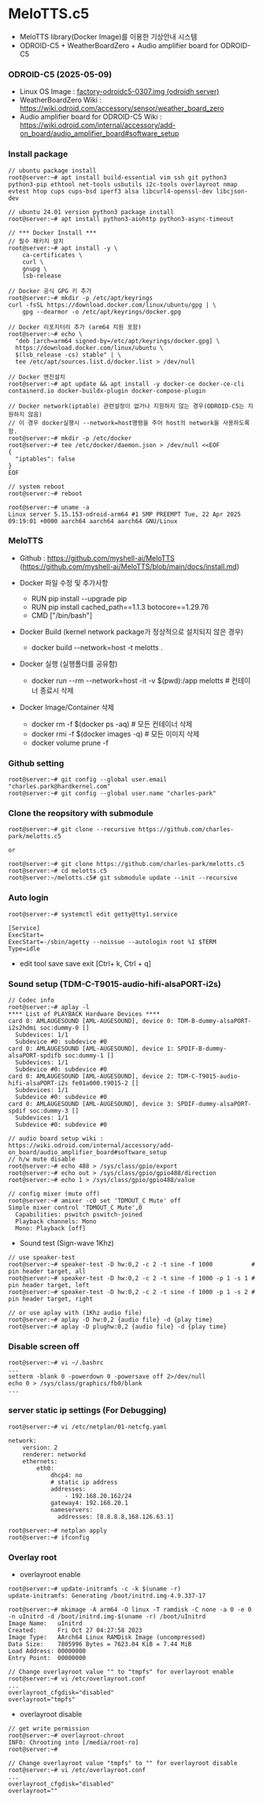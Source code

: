 # MeloTTS.c5
* MeloTTS library(Docker Image)를 이용한 기상안내 시스템
* ODROID-C5 + WeatherBoardZero + Audio amplifier board for ODROID-C5

### ODROID-C5 (2025-05-09)
* Linux OS Image : [factory-odroidc5-0307.img (odroidh server)](http://192.168.0.224:8080/S905X5M/ODROID-C5/Ubuntu/ubuntu-22.04-server-odroidc5-20250509.img.xz)
* WeatherBoardZero Wiki : https://wiki.odroid.com/accessory/sensor/weather_board_zero
* Audio amplifier board for ODROID-C5 Wiki : https://wiki.odroid.com/internal/accessory/add-on_board/audio_amplifier_board#software_setup

### Install package
```
// ubuntu package install
root@server:~# apt install build-essential vim ssh git python3 python3-pip ethtool net-tools usbutils i2c-tools overlayroot nmap evtest htop cups cups-bsd iperf3 alsa libcurl4-openssl-dev libcjson-dev

// ubuntu 24.01 version python3 package install
root@server:~# apt install python3-aiohttp python3-async-timeout

// *** Docker Install ***
// 필수 패키지 설치
root@server:~# apt install -y \
    ca-certificates \
    curl \
    gnupg \
    lsb-release

// Docker 공식 GPG 키 추가
root@server:~# mkdir -p /etc/apt/keyrings
curl -fsSL https://download.docker.com/linux/ubuntu/gpg | \
    gpg --dearmor -o /etc/apt/keyrings/docker.gpg

// Docker 리포지터리 추가 (arm64 지원 포함)
root@server:~# echo \
  "deb [arch=arm64 signed-by=/etc/apt/keyrings/docker.gpg] \
  https://download.docker.com/linux/ubuntu \
  $(lsb_release -cs) stable" | \
  tee /etc/apt/sources.list.d/docker.list > /dev/null

// Docker 엔진설치
root@server:~# apt update && apt install -y docker-ce docker-ce-cli containerd.io docker-buildx-plugin docker-compose-plugin

// Docker network(iptable) 관련설정이 없거나 지원하지 않는 경우(ODROID-C5는 지원하지 않음)
// 이 경우 docker실행시 --network=host명령을 주어 host의 network을 사용하도록 함.
root@server:~# mkdir -p /etc/docker
root@server:~# tee /etc/docker/daemon.json > /dev/null <<EOF
{
  "iptables": false
}
EOF

// system reboot
root@server:~# reboot

root@server:~# uname -a
Linux server 5.15.153-odroid-arm64 #1 SMP PREEMPT Tue, 22 Apr 2025 09:19:01 +0000 aarch64 aarch64 aarch64 GNU/Linux

```

### MeloTTS
* Github : https://github.com/myshell-ai/MeloTTS (https://github.com/myshell-ai/MeloTTS/blob/main/docs/install.md)
* Docker 파일 수정 및 추가사항
  - RUN pip install --upgrade pip
  - RUN pip install cached_path==1.1.3 botocore==1.29.76
  - CMD ["/bin/bash"]
* Docker Build (kernel network package가 정상적으로 설치되지 않은 경우)
  - docker build --network=host -t melotts .

* Docker 실행 (실행폴더를 공유함)
  - docker run --rm --network=host -it -v $(pwd):/app melotts # 컨테이너 종료시 삭제

* Docker Image/Container 삭제
  - docker rm -f $(docker ps -aq)           # 모든 컨테이너 삭제
  - docker rmi -f $(docker images -q)       # 모든 이미지 삭제
  - docker volume prune -f 

### Github setting
```
root@server:~# git config --global user.email "charles.park@hardkernel.com"
root@server:~# git config --global user.name "charles-park"
```

### Clone the reopsitory with submodule
```
root@server:~# git clone --recursive https://github.com/charles-park/melotts.c5

or

root@server:~# git clone https://github.com/charles-park/melotts.c5
root@server:~# cd melotts.c5
root@server:~/melotts.c5# git submodule update --init --recursive
```

### Auto login
```
root@server:~# systemctl edit getty@tty1.service
```
```
[Service]
ExecStart=
ExecStart=-/sbin/agetty --noissue --autologin root %I $TERM
Type=idle
```
* edit tool save
  save exit [Ctrl+ k, Ctrl + q]


### Sound setup (TDM-C-T9015-audio-hifi-alsaPORT-i2s)
```
// Codec info
root@server:~# aplay -l
**** List of PLAYBACK Hardware Devices ****
card 0: AMLAUGESOUND [AML-AUGESOUND], device 0: TDM-B-dummy-alsaPORT-i2s2hdmi soc:dummy-0 []
  Subdevices: 1/1
  Subdevice #0: subdevice #0
card 0: AMLAUGESOUND [AML-AUGESOUND], device 1: SPDIF-B-dummy-alsaPORT-spdifb soc:dummy-1 []
  Subdevices: 1/1
  Subdevice #0: subdevice #0
card 0: AMLAUGESOUND [AML-AUGESOUND], device 2: TDM-C-T9015-audio-hifi-alsaPORT-i2s fe01a000.t9015-2 []
  Subdevices: 1/1
  Subdevice #0: subdevice #0
card 0: AMLAUGESOUND [AML-AUGESOUND], device 3: SPDIF-dummy-alsaPORT-spdif soc:dummy-3 []
  Subdevices: 1/1
  Subdevice #0: subdevice #0

// audio board setup wiki : https://wiki.odroid.com/internal/accessory/add-on_board/audio_amplifier_board#software_setup
// h/w mute disable
root@server:~# echo 488 > /sys/class/gpio/export
root@server:~# echo out > /sys/class/gpio/gpio488/direction
root@server:~# echo 1 > /sys/class/gpio/gpio488/value

// config mixer (mute off)
root@server:~# amixer -c0 set 'TDMOUT_C Mute' off
Simple mixer control 'TDMOUT_C Mute',0
  Capabilities: pswitch pswitch-joined
  Playback channels: Mono
  Mono: Playback [off]

```

* Sound test (Sign-wave 1Khz)
```
// use speaker-test
root@server:~# speaker-test -D hw:0,2 -c 2 -t sine -f 1000           # pin header target, all
root@server:~# speaker-test -D hw:0,2 -c 2 -t sine -f 1000 -p 1 -s 1 # pin header target, left
root@server:~# speaker-test -D hw:0,2 -c 2 -t sine -f 1000 -p 1 -s 2 # pin header target, right

// or use aplay with (1Khz audio file)
root@server:~# aplay -D hw:0,2 {audio file} -d {play time}
root@server:~# aplay -D plughw:0,2 {audio file} -d {play time}
```

### Disable screen off
```
root@server:~# vi ~/.bashrc
...
setterm -blank 0 -powerdown 0 -powersave off 2>/dev/null
echo 0 > /sys/class/graphics/fb0/blank
...
```

### server static ip settings (For Debugging)
```
root@server:~# vi /etc/netplan/01-netcfg.yaml
```
```
network:
    version: 2
    renderer: networkd
    ethernets:
        eth0:
            dhcp4: no
            # static ip address
            addresses:
                - 192.168.20.162/24
            gateway4: 192.168.20.1
            nameservers:
              addresses: [8.8.8.8,168.126.63.1]

```
```
root@server:~# netplan apply
root@server:~# ifconfig
```

### Overlay root
* overlayroot enable
```
root@server:~# update-initramfs -c -k $(uname -r)
update-initramfs: Generating /boot/initrd.img-4.9.337-17

root@server:~# mkimage -A arm64 -O linux -T ramdisk -C none -a 0 -e 0 -n uInitrd -d /boot/initrd.img-$(uname -r) /boot/uInitrd 
Image Name:   uInitrd
Created:      Fri Oct 27 04:27:58 2023
Image Type:   AArch64 Linux RAMDisk Image (uncompressed)
Data Size:    7805996 Bytes = 7623.04 KiB = 7.44 MiB
Load Address: 00000000
Entry Point:  00000000

// Change overlayroot value "" to "tmpfs" for overlayroot enable
root@server:~# vi /etc/overlayroot.conf
...
overlayroot_cfgdisk="disabled"
overlayroot="tmpfs"
```
* overlayroot disable
```
// get write permission
root@server:~# overlayroot-chroot 
INFO: Chrooting into [/media/root-ro]
root@server:~# 

// Change overlayroot value "tmpfs" to "" for overlayroot disable
root@server:~# vi /etc/overlayroot.conf
...
overlayroot_cfgdisk="disabled"
overlayroot=""
```
